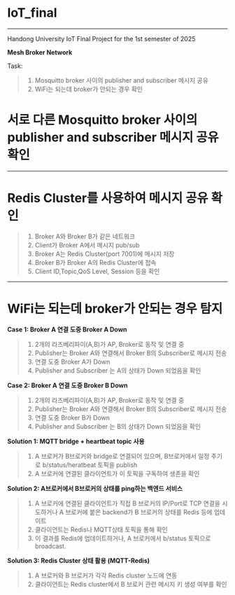 # IoT_final

***


Handong University IoT Final Project for the 1st semester of 2025


**Mesh Broker Network**

Task:
>1. Mosquitto broker 사이의 publisher and subscriber 메시지 공유 
>2. WiFi는 되는데 broker가 안되는 경우 확인
  
# 서로 다른 Mosquitto broker 사이의 publisher and subscriber 메시지 공유 확인
***

# Redis Cluster를 사용하여 메시지 공유 확인

>1. Broker A와 Broker B가 같은 네트워크
>2. Client가 Broker A에서 메시지 pub/sub
>3. Broker A는 Redis Cluster(port 7001)에 메시지 저장
>4. Broker B가 Broker A의 Redis Cluster에 접속
>5. Client ID,Topic,QoS Level, Session 등을 확인 
***
# WiFi는 되는데 broker가 안되는 경우 탐지

**Case 1: Broker A 연결 도중 Broker A Down**


>1. 2개의 라즈베리파이(A,B)가 AP, Broker로 동작 및 연결 중
>2. Publisher는 Broker A와 연결해서 Broker B의 Subscriber로 메시지 전송
>3. 연결 도중 Broker A가 Down
>4. Publisher and Subscriber 는 A의 상태가 Down 되었음을 확인

**Case 2: Broker A 연결 도중 Broker B Down**


>1. 2개의 라즈베리파이(A,B)가 AP, Broker로 동작 및 연결 중
>2. Publisher는 Broker A와 연결해서 Broker B의 Subscriber로 메시지 전송
>3. 연결 도중 Broker B가 Down
>4. Publisher and Subscriber 는 B의 상태가 Down 되었음을 확인

**Solution 1: MQTT bridge + heartbeat topic 사용**

>1. A 브로커가 B브로커와 bridge로 연결되어 있으며, B브로커에서 일정 주기로 b/status/heratbeat 토픽을 publish
>2. A 브로커에 연결된 클라이언트가 이 토픽을 구독하여 생존을 확인

**Solution 2: A브로커에서 B브로커의 상태를 ping하는 백엔드 서비스**
>1. A 브로커에 연결된 클라이언트가 직접 B 브로커의 IP/Port로 TCP 연결을 시도하거나 A 브로커에 붙은 backend가 B 브로커의 상태를 Redis 등에 업데이트
>2. 클라이언트는 Redis나 MQTT상태 토픽을 통해 확인
>3. 이 결과를 Redis에 업데이트하거나, A 브로커에서 b/status 토픽으로 broadcast.

**Solution 3: Redis Cluster 상태 활용 (MQTT-Redis)**
>1. A 브로커와 B 브로커가 각각 Redis cluster 노드에 연동
>2. 클라이언트는 Redis cluster에서 B 브로커 관련 메시지 키 생성 여부를 확인